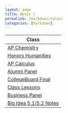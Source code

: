 ```yaml
---
layout: page
title: Notes 📝
permalink: /markdown/notes/
categories: [markdown]
---
```


| Class |
|-|
| [AP Chemistry]({{site.baseurl}}/2022/08/26/chem.html) |
| [Honors Humanities]({{site.baseurl}}/2022/08/26/honorshumanities.html) |
| [AP Calculus]({{site.baseurl}}/2022/08/26/calc.html) |
| [Alumni Panel]({{site.baseurl}}/2022/08/29/alumnipanel.html) |
| [CollegeBoard Final]({{site.baseurl}}/2022/11/10/final.html) |
| [Class Lessons]({{site.baseurl}}/2022/11/29/LessonHacks.html) |
| [Business Panel]({{site.baseurl}}/2022/12/13/businesspanel.html) |
| [Big Idea 5.1/5.2 Notes]({{site.baseurl}}/2023/01/31/5.1and5.2Notes.html) |